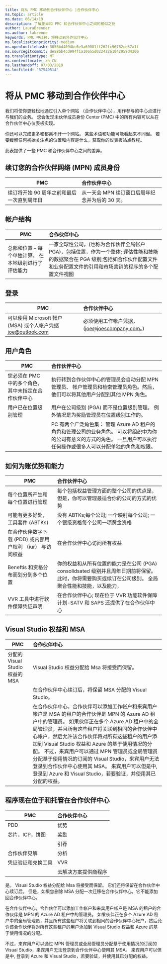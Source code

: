 ```yaml
---
title: 将从 PMC 移动到合作伙伴中心 |合作伙伴中心
ms.topic: article
ms.date: 06/14/19
description: 了解差异和 PMC 和合作伙伴中心之间的相似之处
author: LauraBrenner
ms.author: labrenne
keywords: PMC 中迁移，将移动到合作伙伴中心
ms.localizationpriority: medium
ms.openlocfilehash: 3056bd4094bc6e3a69081ff262fc96782ce57a1f
ms.sourcegitcommit: de88bb4cd994f1a106a5d02242261042958d4300
ms.translationtype: MT
ms.contentlocale: zh-CN
ms.lasthandoff: 07/03/2019
ms.locfileid: "67549514"
---
```

# <a name="moving-from-pmc-to-partner-center"></a>将从 PMC 移动到合作伙伴中心

我们将使你更轻松地通过引入单个网站 （合作伙伴中心），用作参与的中心点进行与我们的业务。 您会发现未伙伴成员身份 Center (PMC) 中的所有内容可以从在合作伙伴中心仪表板实现。 

你还可以完成更多和都离不开一个网站。 某些术语和功能可能看起来不同但。 若要缓解任何初始关注点的位置和内容是什么，获取你的仪表板站点教程。

此表提供了一些 PMC 和合作伙伴中心之间的差异。

## <a name="renewing-your-partner-network-mpn-membership"></a>续订您的合作伙伴网络 (MPN) 成员身份

|**PMC**   |**合作伙伴中心**|
|----------------------|:-----------------------------|
|续订将开始 90 周年之前和最后一次直到周年日| 从一天会 MPN 续订窗口后周年纪念并为后的 30 天。|

## <a name="account-structure"></a>帐户结构

|**PMC**   |**合作伙伴中心**|
|----------------------|:-----------------------------|
|总部和位置 – 每个单独计算。 在本地级别进行了评估能力|一家全球性公司，(也称为合作伙伴全局帐户 PGA)，包括位置，作为一个整体; 评估性能和技能的数据聚合在 PGA 级别;包括如合作伙伴配置文件和业务配置文件的引用和市场营销的程序的多个配置文件视图|

## <a name="sign-in"></a>登录

|**PMC**   |**合作伙伴中心**|
|----------------------|:-----------------------------|
|可以使用 Microsoft 帐户 (MSA) 或个人帐户凭据 joe@outlook.com|必须使用工作帐户凭据，(joe@joescompany.com。)|

## <a name="user-roles"></a>用户角色

|**PMC**   |**合作伙伴中心**|
|----------------------|:-----------------------------|
|您必须在 PMC 中的多个角色，其中未指定在合作伙伴中心|执行转到合作伙伴中心的管理员会自动分配 MPN 管理员、 帐户管理员和检索管理员角色。然后，他们可以将其他用户分配到其他 MPN 角色。|
|用户已在位置级别管理|用户在公司级别 (PGA) 而不是位置级别管理。 例外情况是为奖励管理员在位置级别工作的。|
|   |PC 有两个广泛角色集： 管理 Azure AD 租户的角色和管理公司的业务角色。 可以将组织中为你的公司有意义的方式的角色。 一旦用户可以执行任何操作或很多人可以分配单独的角色和权限。 

## <a name="how-benefits-and-competencies-are-accounted-for"></a>如何为账优势和能力

|**PMC**   |**合作伙伴中心**|
|----------------------|:-----------------------------|
|每个位置所产生和每个位置进行管理|每个包括权益管理方面的整个公司的优点是，但是，你可以管理最适合你的公司的方式的优势 |
|可能有更多好处，工具套件 (ABTKs)|没有 ABTKs;每个公司; 一个映射每个公司; 一个银级资格每个公司一项黄金资格|
|在合作伙伴数字下载 (PDD) 或内部用户权利 （iur） 与访问权益|在合作伙伴中心访问所有权益|
|Beneftis 和资格分布而划分到多个位置|你的权益和从所有位置的能力是在公司 (PGA) consolidsated 级别并且周年日期前将保留。 此时，你将需要购买或续订在公司级别。 全局聚合性能和技能，以及能力，|
|VVR 工具中进行软件保障凭证声明|在合作伙伴中心; 现在位于 VVR 功能软件保障计划-SATV 和 SAPS 还提供了在合作伙伴中心|

## <a name="visual-studio-benefits-and-msa"></a>Visual Studio 权益和 MSA

|**PMC**   |**合作伙伴中心**   |
|-----------------|:-----------------|
|分配的 Visual Studio 权益的 MSA|Visual Studio 权益分配给 Msa 将接受而保留。|
||在合作伙伴中心续订后，将保留 MSA 分配的 Visual Studio。|
||在合作伙伴中心，合作伙伴可以添加工作帐户和来宾用户帐户是 MSA 的租户的合作伙伴是 MPN 的 Azure AD 租户中的管理员。 如果伙伴正在多个 Azure AD 租户中的全局管理员，并且所有这些租户将关联到相同的合作伙伴中心帐户，然后允许该合作伙伴将对所有这些租户的用户添加到 Visual Studio 权益和 Azure 的基于使用情况的分配。 不过，来宾用户可以通过 MPN 管理员或全局管理员分配基于使用情况的订阅的 Visual Studio，来宾用户无法登录到合作伙伴中心使用其 MSA。 来宾用户可以但是中, 登录到 Azure 和 Visual Studio，若要验证，并使用其已分配的权益。 |

## <a name="programs-now-located-and-managed-in-partner-center"></a>程序现在位于和托管在合作伙伴中心 

|**PMC**   |**合作伙伴中心**|
|----------------------|:-----------------------------|
|PDD  |优势|
|芯片，ICP，饼图 | 奖励|
||引荐|
|合作伙伴见解| 分析|
|凭证验证和兑换工具| VVR |
|           |云解决方案提供商程序|

是。 Visual Studio 权益分配给 Msa 将接受而保留。 它们还将保留在合作伙伴中心续订后。 但是，如果您删除 MSA 分配一次迁移在合作伙伴中心，它不能添加回合作伙伴中心。

在合作伙伴中心，合作伙伴可以添加工作帐户和来宾用户帐户是 MSA 的租户的合作伙伴是 MPN 的 Azure AD 租户中的管理员。 如果伙伴正在多个 Azure AD 租户中的全局管理员，并且所有这些租户将关联到相同的合作伙伴中心帐户，然后允许该合作伙伴将对所有这些租户的用户添加到 Visual Studio 权益和 Azure 的基于使用情况的分配。

不过，来宾用户可以通过 MPN 管理员或全局管理员分配基于使用情况的订阅的 Visual Studio，来宾用户无法登录到合作伙伴中心使用其 MSA。 来宾用户可以但是中, 登录到 Azure 和 Visual Studio，若要验证，并使用其已分配的权益。
